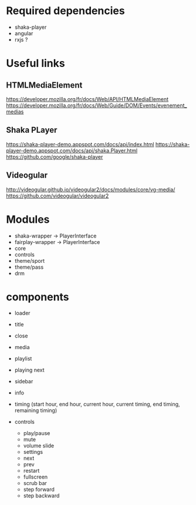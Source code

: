 # Required dependencies

- shaka-player
- angular
- rxjs ?

# Useful links

## HTMLMediaElement

https://developer.mozilla.org/fr/docs/Web/API/HTMLMediaElement
https://developer.mozilla.org/fr/docs/Web/Guide/DOM/Events/evenement_medias

## Shaka PLayer

https://shaka-player-demo.appspot.com/docs/api/index.html
https://shaka-player-demo.appspot.com/docs/api/shaka.Player.html
https://github.com/google/shaka-player

## Videogular

http://videogular.github.io/videogular2/docs/modules/core/vg-media/
https://github.com/videogular/videogular2

# Modules

- shaka-wrapper -> PlayerInterface
- fairplay-wrapper -> PlayerInterface
- core
- controls
- theme/sport
- theme/pass
- drm

# components

- loader
- title
- close
- media
- playlist
- playing next
- sidebar

- info
- timing (start hour, end hour, current hour, current timing, end timing, remaining timing)

- controls
  - play/pause
  - mute
  - volume slide
  - settings
  - next
  - prev
  - restart
  - fullscreen
  - scrub bar
  - step forward
  - step backward
